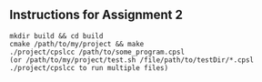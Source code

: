 ## Instructions for Assignment 2
```shell
mkdir build && cd build
cmake /path/to/my/project && make
./project/cpslcc /path/to/some_program.cpsl
(or /path/to/my/project/test.sh /file/path/to/testDir/*.cpsl ./project/cpslcc to run multiple files)
```